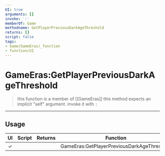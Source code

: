 ```yaml
---
UI: true
arguments: []
invoke: ':'
memberOf: Game
methodname: GetPlayerPreviousDarkAgeThreshold
returns: []
script: false
tags:
- Game/GameEras/_function
- function/UI
---
```

# GameEras:GetPlayerPreviousDarkAgeThreshold
> this function is a member of [[GameEras]]
> this method expects an implicit "self" argument. invoke it with `:`
-----
## Usage
|  UI | Script | Returns | Function | Arguments |
|:---:|:------:|-------:|:--------:|:---------|
|✓| ||GameEras:GetPlayerPreviousDarkAgeThreshold||
